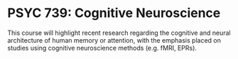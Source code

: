 # PSYC 739: Cognitive Neuroscience

This course will highlight recent research regarding the cognitive and neural architecture of human memory or attention, with the emphasis placed on studies using cognitive neuroscience methods (e.g. fMRI, EPRs).